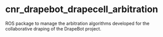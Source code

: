 # cnr_drapebot_drapecell_arbitration
ROS package to manage the arbitration algorithms developed for the collaborative draping of the DrapeBot project.